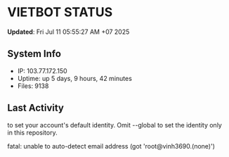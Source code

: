 # VIETBOT STATUS
**Updated**: Fri Jul 11 05:55:27 AM +07 2025

## System Info
- IP: 103.77.172.150
- Uptime: up 5 days, 9 hours, 42 minutes
- Files: 9138

## Last Activity

to set your account's default identity.
Omit --global to set the identity only in this repository.

fatal: unable to auto-detect email address (got 'root@vinh3690.(none)')
